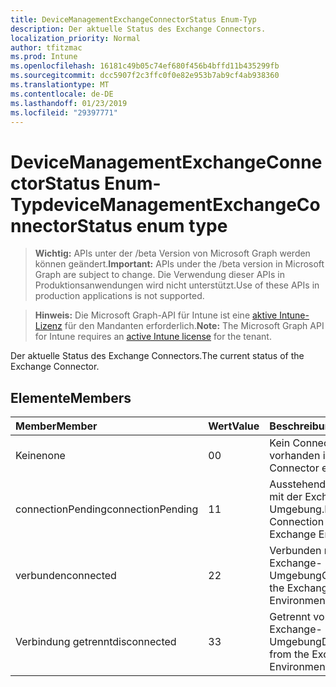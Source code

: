 ```yaml
---
title: DeviceManagementExchangeConnectorStatus Enum-Typ
description: Der aktuelle Status des Exchange Connectors.
localization_priority: Normal
author: tfitzmac
ms.prod: Intune
ms.openlocfilehash: 16181c49b05c74ef680f456b4bffd11b435299fb
ms.sourcegitcommit: dcc5907f2c3ffc0f0e82e953b7ab9cf4ab938360
ms.translationtype: MT
ms.contentlocale: de-DE
ms.lasthandoff: 01/23/2019
ms.locfileid: "29397771"
---
```

# <a name="devicemanagementexchangeconnectorstatus-enum-type"></a><span data-ttu-id="dc830-103">DeviceManagementExchangeConnectorStatus Enum-Typ</span><span class="sxs-lookup"><span data-stu-id="dc830-103">deviceManagementExchangeConnectorStatus enum type</span></span>

> <span data-ttu-id="dc830-104">**Wichtig:** APIs unter der /beta Version von Microsoft Graph werden können geändert.</span><span class="sxs-lookup"><span data-stu-id="dc830-104">**Important:** APIs under the /beta version in Microsoft Graph are subject to change.</span></span> <span data-ttu-id="dc830-105">Die Verwendung dieser APIs in Produktionsanwendungen wird nicht unterstützt.</span><span class="sxs-lookup"><span data-stu-id="dc830-105">Use of these APIs in production applications is not supported.</span></span>

> <span data-ttu-id="dc830-106">**Hinweis:** Die Microsoft Graph-API für Intune ist eine [aktive Intune-Lizenz](https://go.microsoft.com/fwlink/?linkid=839381) für den Mandanten erforderlich.</span><span class="sxs-lookup"><span data-stu-id="dc830-106">**Note:** The Microsoft Graph API for Intune requires an [active Intune license](https://go.microsoft.com/fwlink/?linkid=839381) for the tenant.</span></span>

<span data-ttu-id="dc830-107">Der aktuelle Status des Exchange Connectors.</span><span class="sxs-lookup"><span data-stu-id="dc830-107">The current status of the Exchange Connector.</span></span>

## <a name="members"></a><span data-ttu-id="dc830-108">Elemente</span><span class="sxs-lookup"><span data-stu-id="dc830-108">Members</span></span>
|<span data-ttu-id="dc830-109">Member</span><span class="sxs-lookup"><span data-stu-id="dc830-109">Member</span></span>|<span data-ttu-id="dc830-110">Wert</span><span class="sxs-lookup"><span data-stu-id="dc830-110">Value</span></span>|<span data-ttu-id="dc830-111">Beschreibung</span><span class="sxs-lookup"><span data-stu-id="dc830-111">Description</span></span>|
|:---|:---|:---|
|<span data-ttu-id="dc830-112">Keine</span><span class="sxs-lookup"><span data-stu-id="dc830-112">none</span></span>|<span data-ttu-id="dc830-113">0</span><span class="sxs-lookup"><span data-stu-id="dc830-113">0</span></span>|<span data-ttu-id="dc830-114">Kein Connector vorhanden ist.</span><span class="sxs-lookup"><span data-stu-id="dc830-114">No Connector exists.</span></span>|
|<span data-ttu-id="dc830-115">connectionPending</span><span class="sxs-lookup"><span data-stu-id="dc830-115">connectionPending</span></span>|<span data-ttu-id="dc830-116">1</span><span class="sxs-lookup"><span data-stu-id="dc830-116">1</span></span>|<span data-ttu-id="dc830-117">Ausstehende Verbindung mit der Exchange-Umgebung.</span><span class="sxs-lookup"><span data-stu-id="dc830-117">Pending Connection to the Exchange Environment.</span></span>|
|<span data-ttu-id="dc830-118">verbunden</span><span class="sxs-lookup"><span data-stu-id="dc830-118">connected</span></span>|<span data-ttu-id="dc830-119">2</span><span class="sxs-lookup"><span data-stu-id="dc830-119">2</span></span>|<span data-ttu-id="dc830-120">Verbunden mit der Exchange-Umgebung</span><span class="sxs-lookup"><span data-stu-id="dc830-120">Connected to the Exchange Environment</span></span>|
|<span data-ttu-id="dc830-121">Verbindung getrennt</span><span class="sxs-lookup"><span data-stu-id="dc830-121">disconnected</span></span>|<span data-ttu-id="dc830-122">3</span><span class="sxs-lookup"><span data-stu-id="dc830-122">3</span></span>|<span data-ttu-id="dc830-123">Getrennt von den Exchange-Umgebung</span><span class="sxs-lookup"><span data-stu-id="dc830-123">Disconnected from the Exchange Environment</span></span>|




